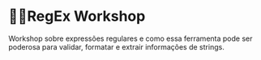 # 👨‍💻RegEx Workshop
Workshop sobre expressões regulares e como essa ferramenta pode ser poderosa para validar, formatar e extrair informações de strings.
